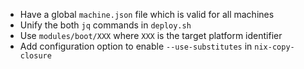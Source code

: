 * Have a global `machine.json` file which is valid for all machines
* Unify the both `jq` commands in `deploy.sh`
* Use `modules/boot/XXX` where `XXX` is the target platform identifier
* Add configuration option to enable `--use-substitutes` in `nix-copy-closure`